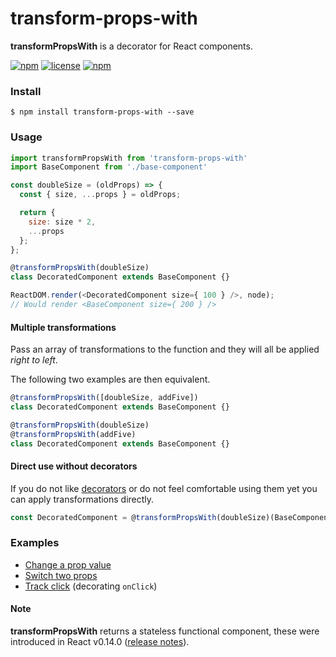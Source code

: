 # transform-props-with

**transformPropsWith** is a decorator for React components.

[![npm](https://img.shields.io/npm/v/transform-props-with.svg)](https://www.npmjs.com/package/transform-props-with)
[![license](https://img.shields.io/npm/l/transform-props-with.svg)](https://github.com/robinpokorny/transform-props-with/blob/master/LICENSE)
[![npm](https://img.shields.io/badge/react-v0.14-brightgreen.svg)](https://facebook.github.io/react/blog/2015/10/07/react-v0.14.html)

### Install

```shell
$ npm install transform-props-with --save
```

### Usage

```js
import transformPropsWith from 'transform-props-with'
import BaseComponent from './base-component'

const doubleSize = (oldProps) => {
  const { size, ...props } = oldProps;

  return {
    size: size * 2,
    ...props
  };
};

@transformPropsWith(doubleSize)
class DecoratedComponent extends BaseComponent {}

ReactDOM.render(<DecoratedComponent size={ 100 } />, node);
// Would render <BaseComponent size={ 200 } />
```

#### Multiple transformations

Pass an array of transformations to the function and they will all be applied *right to left*.

The following two examples are then equivalent.

```js
@transformPropsWith([doubleSize, addFive])
class DecoratedComponent extends BaseComponent {}
```

```js
@transformPropsWith(doubleSize)
@transformPropsWith(addFive)
class DecoratedComponent extends BaseComponent {}
```

#### Direct use without decorators

If you do not like [decorators](https://github.com/wycats/javascript-decorators)
or do not feel comfortable using them yet you can apply transformations directly.

```js
const DecoratedComponent = @transformPropsWith(doubleSize)(BaseComponent)
```

### Examples

* [Change a prop value](examples/double-size.js)
* [Switch two props](examples/switch-foo-bar.js)
* [Track click](examples/track-click.js) (decorating `onClick`)

#### Note

**transformPropsWith** returns a stateless functional component, these were introduced in
React v0.14.0 ([release notes](https://facebook.github.io/react/blog/2015/10/07/react-v0.14.html)).
